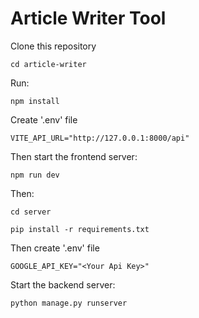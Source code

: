 # Article Writer Tool

Clone this repository

~~~terminal
cd article-writer
~~~

Run:
~~~terminal
npm install
~~~

Create '.env' file
~~~.env
VITE_API_URL="http://127.0.0.1:8000/api"
~~~

Then start the frontend server:
~~~terminal
npm run dev
~~~

Then:
~~~terminal
cd server

pip install -r requirements.txt
~~~

Then create '.env' file
~~~.env
GOOGLE_API_KEY="<Your Api Key>"
~~~

Start the backend server:
~~~terminal
python manage.py runserver
~~~

